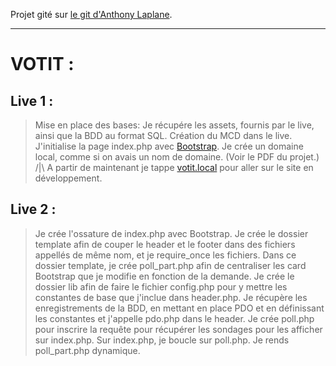 Projet gité sur [le git d'Anthony Laplane](https://github.com/arirangz/studi_votit).

---

# VOTIT :

## Live 1 :

> Mise en place des bases: Je récupére les assets, fournis par le live, ainsi que la BDD au format SQL.
> Création du MCD dans le live.
> J'initialise la page index.php avec [Bootstrap](https://getbootstrap.com/).
> Je crée un domaine local, comme si on avais un nom de domaine. (Voir le PDF du projet.)
> /|\ A partir de maintenant je tappe [votit.local](http://votit.local/) pour aller sur le site en développement.

## Live 2 :

> Je crée l'ossature de index.php avec Bootstrap.
> Je crée le dossier template afin de couper le header et le footer dans des fichiers appellés de même nom, et je require_once les fichiers.
> Dans ce dossier template, je crée poll_part.php afin de centraliser les card Bootstrap que je modifie en fonction de la demande.
> Je crée le dossier lib afin de faire le fichier config.php pour y mettre les constantes de base que j'inclue dans header.php.
> Je récupère les enregistrements de la BDD, en mettant en place PDO et en définissant les constantes et j'appelle pdo.php dans le header.
> Je crée poll.php pour inscrire la requête pour récupérer les sondages pour les afficher sur index.php.
> Sur index.php, je boucle sur poll.php.
> Je rends poll_part.php dynamique.
